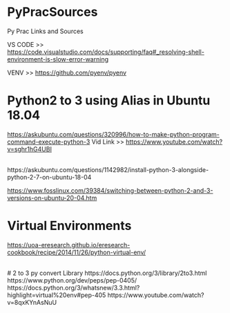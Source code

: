 # PyPracSources
Py Prac Links and Sources

VS CODE >> https://code.visualstudio.com/docs/supporting/faq#_resolving-shell-environment-is-slow-error-warning

VENV >> https://github.com/pyenv/pyenv

# Python2 to 3 using Alias in Ubuntu 18.04 
https://askubuntu.com/questions/320996/how-to-make-python-program-command-execute-python-3
Vid Link >> https://www.youtube.com/watch?v=sghr1hG4UBI

<br>
https://askubuntu.com/questions/1142982/install-python-3-alongside-python-2-7-on-ubuntu-18-04

https://www.fosslinux.com/39384/switching-between-python-2-and-3-versions-on-ubuntu-20-04.htm

# Virtual Environments
https://uoa-eresearch.github.io/eresearch-cookbook/recipe/2014/11/26/python-virtual-env/


<br>
# 2 to 3 py convert Library
https://docs.python.org/3/library/2to3.html
https://www.python.org/dev/peps/pep-0405/
https://docs.python.org/3/whatsnew/3.3.html?highlight=virtual%20env#pep-405
https://www.youtube.com/watch?v=8qxKYnAsNuU
